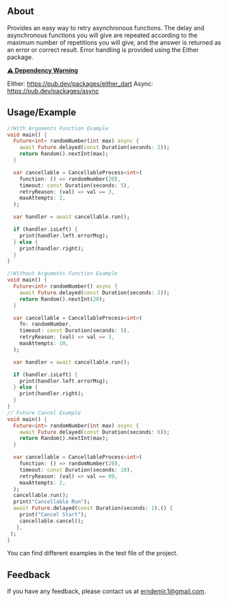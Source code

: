 ## About

Provides an easy way to retry asynchronous functions. The delay and asynchronous functions you will give are repeated according to the maximum number of repetitions you will give, and the answer is returned as an error or correct result. Error handling is provided using the Either package.

**[⚠ Dependency Warning]()**

Either: https://pub.dev/packages/either_dart
Async: https://pub.dev/packages/async

## Usage/Example

```dart
//With Arguments Function Example
void main() {
  Future<int> randomNumber(int max) async {
    await Future.delayed(const Duration(seconds: 2));
    return Random().nextInt(max);
  }

  var cancellable = CancellableProcess<int>(
    function: () => randomNumber(20),
    timeout: const Duration(seconds: 5),
    retryReason: (val) => val == 3,
    maxAttempts: 2,
  );

  var handler = await cancellable.run();

  if (handler.isLeft) {
    print(handler.left.errorMsg);
  } else {
    print(handler.right);
  }
}

//Without Arguments Function Example
void main() {
  Future<int> randomNumber() async {
    await Future.delayed(const Duration(seconds: 2));
    return Random().nextInt(20);
  }

  var cancellable = CancellableProcess<int>(
    fn: randomNumber,
    timeout: const Duration(seconds: 5),
    retryReason: (val) => val == 3,
    maxAttempts: 10,
  );

  var handler = await cancellable.run();

  if (handler.isLeft) {
    print(handler.left.errorMsg);
  } else {
    print(handler.right);
  }
}
// Future Cancel Example
void main() {
  Future<int> randomNumber(int max) async {
    await Future.delayed(const Duration(seconds: 6));
    return Random().nextInt(max);
  }

  var cancellable = CancellableProcess<int>(
    function: () => randomNumber(20),
    timeout: const Duration(seconds: 10),
    retryReason: (val) => val == 99,
    maxAttempts: 2,
  );
  cancellable.run();
  print("Cancellable Run");
  await Future.delayed(const Duration(seconds: 1),() {
    print("Cancel Start");
    cancellable.cancel();
   },
 );
}

```

You can find different examples in the test file of the project.

## Feedback

If you have any feedback, please contact us at erndemir.1@gmail.com.

